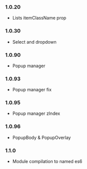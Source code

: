 ### 1.0.20
* Lists itemClassName prop
### 1.0.30
* Select and dropdown
### 1.0.90
* Popup manager
### 1.0.93
* Popup manager fix
### 1.0.95
* Popup manager zIndex
### 1.0.96
* PopupBody & PopupOverlay
### 1.1.0
* Module compilation to named es6